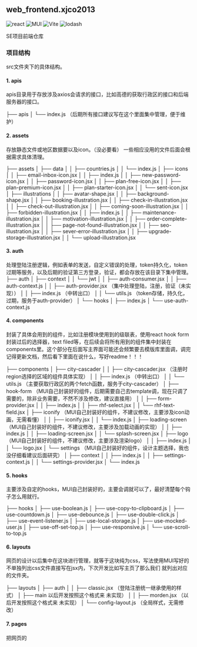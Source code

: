 ## web_frontend.xjco2013
![react](https://img.shields.io/badge/React-%20?style=for-the-badge&logo=React&color=blue)
![MUI](https://img.shields.io/badge/MUI-%20?style=for-the-badge&logo=MUI&color=white)
![Vite](https://img.shields.io/badge/VITE-%20?style=for-the-badge&logo=VITE&color=orange)
![lodash](https://img.shields.io/badge/lodash-%20?style=for-the-badge&logo=lodash&color=grey)


SE项目前端仓库

### 项目结构
src文件夹下的具体结构。

#### 1. apis

apis目录用于存放涉及axios会请求的接口，比如高德的获取行政区的接口和后端服务器的接口。

├── apis
│   └── index.js （后期所有接口建议写在这个里面集中管理，便于维护）

#### 2. assets

存放静态文件或地区数据要以及icon。（没必要看）
一些相应没用的文件后面会根据需求具体清理。

├── assets
│   ├── data
│   │   ├── countries.js
│   │   └── index.js
│   ├── icons
│   │   ├── email-inbox-icon.jsx
│   │   ├── index.js
│   │   ├── new-password-icon.jsx
│   │   ├── password-icon.jsx
│   │   ├── plan-free-icon.jsx
│   │   ├── plan-premium-icon.jsx
│   │   ├── plan-starter-icon.jsx
│   │   └── sent-icon.jsx
│   ├── illustrations
│   │   ├── avatar-shape.jsx
│   │   ├── background-shape.jsx
│   │   ├── booking-illustration.jsx
│   │   ├── check-in-illustration.jsx
│   │   ├── check-out-illustration.jsx
│   │   ├── coming-soon-illustration.jsx
│   │   ├── forbidden-illustration.jsx
│   │   ├── index.js
│   │   ├── maintenance-illustration.jsx
│   │   ├── motivation-illustration.jsx
│   │   ├── order-complete-illustration.jsx
│   │   ├── page-not-found-illustration.jsx
│   │   ├── seo-illustration.jsx
│   │   ├── sever-error-illustration.jsx
│   │   ├── upgrade-storage-illustration.jsx
│   │   └── upload-illustration.jsx

#### 3. auth

处理登陆注册逻辑，例如表单的发送，自定义错误的处理，token持久化，token过期等服务，以及后期的验证第三方登录，验证，都会存放在该目录下集中管理。
├── auth
│   ├── context
│   │   └── jwt
│   │       ├── auth-consumer.jsx
│   │       ├── auth-context.js
│   │       ├── auth-provider.jsx （集中处理登陆，注册，验证（未实现））
│   │       ├── index.js （中转出口）
│   │       └── utils.js （token存储，持久化，过期，服务于auth-provider）
│   └── hooks
│       ├── index.js
│       └── use-auth-context.js

#### 4. components

封装了具体会用到的组件，比如注册模块使用到的级联表，使用react hook form封装过后的选择器，text filed等，在后续会将所有用到的组件集中封装在components里。这个部分在后面写主界面可能还会频繁要去模版库里面调，调完记得更新文档，然后看下里面在说什么，写好readme！！！

├── components
│   ├── city-cascader 
│   │   ├── city-cascader.jsx （注册时region选择的区域的组件具体实现）
│   │   ├── index.js （中转出口）
│   │   └── utils.js （主要获取行政区的两个fetch函数，服务于city-cascader）
│   ├── hook-form （MUI自己封装好的组件，后期需要自己去template调，现在只调了需要的，除非业务需要，不然不涉及修改，建议直接用）
│   │   ├── form-provider.jsx 
│   │   ├── index.js
│   │   ├── rhf-select.jsx
│   │   └── rhf-text-field.jsx
│   ├── iconify  （MUI自己封装好的组件，不建议修改，主要涉及icon动画，无需看懂）
│   │   ├── iconify.jsx
│   │   └── index.js
│   ├── loading-screen （MUI自己封装好的组件，不建议修改，主要涉及加载动画的实现）
│   │   ├── index.js
│   │   ├── loading-screen.jsx
│   │   └── splash-screen.jsx
│   ├── logo  （MUI自己封装好的组件，不建议修改，主要涉及渲染logo）
│   │   ├── index.js
│   │   └── logo.jsx
│   └── settings （MUI自己封装好的组件，设计主题选择，我也没仔细看建议后面研究）
│       ├── context
│       │   ├── index.js
│       │   ├── settings-context.js
│       │   └── settings-provider.jsx
│       └── index.js

#### 5. hooks

主要涉及自定的hooks，MUI自己封装好的，主要会调就可以了，最好清楚每个钩子怎么用就行。

├── hooks
│   ├── use-boolean.js
│   ├── use-copy-to-clipboard.js
│   ├── use-countdown.js
│   ├── use-debounce.js
│   ├── use-double-click.js
│   ├── use-event-listener.js
│   ├── use-local-storage.js
│   ├── use-mocked-user.js
│   ├── use-off-set-top.js
│   ├── use-responsive.js
│   └── use-scroll-to-top.js

#### 6. layouts

网页的设计以后集中在这块进行管理，就等于这块纯为css，写法使用MUI写好的不单独列出css文件直接写在jsx内，下次开发比如写主页了那么我们
就列出对应的文件夹。

├── layouts
│   ├── auth
│   │   ├── classic.jsx  （登陆注册统一继承使用的样式）
│   ├── main              以后开发按照这个格式来 未实现）
│   │   ├── morden.jsx   （以后开发按照这个格式来 未实现）
│   └── config-layout.js （全局样式，无需修改）

#### 7. pages

把网页的<title>和每个部分不同的视图结<view/>合起来提性能，但这个写法过于工业化了 然后导出这个组件在routes部分
和layout结合

├── pages
│   ├── Home          （随便糊的 后面决定了要删）
│   │   └── index.jsx （随便糊的 后面决定了要删）
│   ├── Layout
│   │   ├── index.jsx （随便糊的 后面决定了要删）
│   │   └── index.scss（随便糊的 后面决定了要删）
│   └── auth
│       ├── login.jsx
│       └── register.jsx

### 8. routes

把pages部分导出的组件与layout部分导出的组件结合，导出成路由，方便管理。也就是说在这部分(html + js)与(css)结合。

├── routes
│   ├── components （MUI自己封装的路由组件）
│   │   ├── index.js
│   │   └── router-link.jsx
│   ├── hooks      （MUI自己定义的路由钩子）
│   │   ├── index.js
│   │   ├── use-active-link.js
│   │   ├── use-params.js
│   │   ├── use-pathname.js
│   │   ├── use-router.js
│   │   └── use-search-params.js
│   ├── paths.js    （重要！！！集中管理了所有的页面路由）
│   └── sections    （组装完成后导出成路由，以后所有页面的组装在这完成）
│       ├── auth.jsx
│       └── index.jsx


### 9.sections

主要完成视图，简单点理解为在这里写好了html + js 然后导出。

├── sections
│   ├── Home （随便糊的 后面改下名字开始写主页）
│   └── auth
│       └── jwt
│           ├── index.js
│           ├── jwt-login-view.jsx
│           └── jwt-register-view.jsx



### 10.theme

MUI主题文件，以后需要可以在这里修改主题。具体参照MUI文档。

├── theme
│   ├── css.js
│   ├── custom-shadows.js
│   ├── index.jsx
│   ├── overrides
│   │   ├── components
│   │   │   ├── accordion.js
│   │   │   ├── alert.js
│   │   │   ├── appbar.js
│   │   │   ├── autocomplete.js
│   │   │   ├── avatar.js
│   │   │   ├── backdrop.js
│   │   │   ├── badge.js
│   │   │   ├── breadcrumbs.js
│   │   │   ├── button-group.js
│   │   │   ├── button.js
│   │   │   ├── card.js
│   │   │   ├── checkbox.js
│   │   │   ├── chip.js
│   │   │   ├── css-baseline.js
│   │   │   ├── data-grid.js
│   │   │   ├── date-picker.jsx
│   │   │   ├── dialog.js
│   │   │   ├── drawer.js
│   │   │   ├── fab.js
│   │   │   ├── list.js
│   │   │   ├── loading-button.js
│   │   │   ├── menu.js
│   │   │   ├── pagination.js
│   │   │   ├── paper.js
│   │   │   ├── popover.js
│   │   │   ├── progress.js
│   │   │   ├── radio.js
│   │   │   ├── rating.js
│   │   │   ├── select.js
│   │   │   ├── skeleton.js
│   │   │   ├── slider.js
│   │   │   ├── stepper.js
│   │   │   ├── svg-icon.js
│   │   │   ├── switch.js
│   │   │   ├── table.js
│   │   │   ├── tabs.js
│   │   │   ├── textfield.js
│   │   │   ├── timeline.js
│   │   │   ├── toggle-button.js
│   │   │   ├── tooltip.js
│   │   │   ├── tree-view.js
│   │   │   └── typography.js
│   │   ├── default-props.jsx
│   │   └── index.js
│   ├── palette.js
│   ├── shadows.js
│   └── typography.js


### 11.utils

这个部分就是各个部分会用到的工具，最主要就是会用axios就可以了其他我来维护。

└── utils
    ├── axios.js   （最主要的utils 设计get post delete 还有自定义error都在这个里面）
    ├── change-case.js  （MUI自定义的大小写切换）
    ├── format-time.js  （MUI自定义的时间统一）
    ├── highlight.js     MUI定义的）
    ├── storage-available.js （MUI定义的）
    └── zh-en.js   （地区的中英文切换，可能后期还要维护）

### 总结
整个前端项目打算主要依据MUI的template做减法，然后根据业务需要自己添加一些自定义的组件，整个项目最重要的就是弄懂结构，然后根据结构去实现功能。